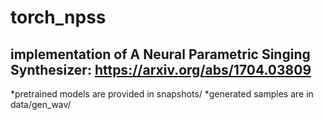 # torch_npss
## implementation of A Neural Parametric Singing Synthesizer: https://arxiv.org/abs/1704.03809
*pretrained models are provided in snapshots/
*generated samples are in data/gen_wav/ 
